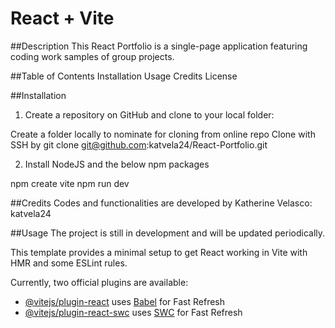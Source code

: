 # React + Vite

##Description
This React Portfolio is a single-page application featuring coding work samples of group projects.

##Table of Contents
Installation
Usage
Credits
License


##Installation
1. Create a repository on GitHub and clone to your local folder:

Create a folder locally to nominate for cloning from online repo
Clone with SSH by
git clone git@github.com:katvela24/React-Portfolio.git


2. Install NodeJS and the below npm packages

npm create vite
npm run dev

##Credits
Codes and functionalities are developed by Katherine Velasco: katvela24

##Usage
The project is still in development and will be updated periodically.

This template provides a minimal setup to get React working in Vite with HMR and some ESLint rules.

Currently, two official plugins are available:

- [@vitejs/plugin-react](https://github.com/vitejs/vite-plugin-react/blob/main/packages/plugin-react/README.md) uses [Babel](https://babeljs.io/) for Fast Refresh
- [@vitejs/plugin-react-swc](https://github.com/vitejs/vite-plugin-react-swc) uses [SWC](https://swc.rs/) for Fast Refresh
